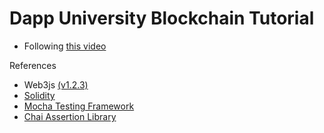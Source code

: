 # Dapp University Blockchain Tutorial

- Following [this video](https://www.youtube.com/watch?v=nvw27RCTaEw&t=2175s)

References

- Web3js [(v1.2.3)](https://web3js.readthedocs.io/en/v1.2.3/)
- [Solidity](https://docs.soliditylang.org/en/latest/index.html)
- [Mocha Testing Framework](https://mochajs.org/)
- [Chai Assertion Library](https://chaijs.com/)